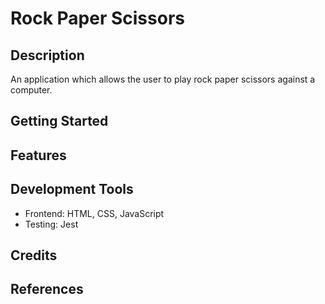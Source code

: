 # Rock Paper Scissors

## Description

An application which allows the user to play rock paper scissors against a
computer.

## Getting Started

## Features

## Development Tools

- Frontend: HTML, CSS, JavaScript
- Testing: Jest

## Credits

## References
